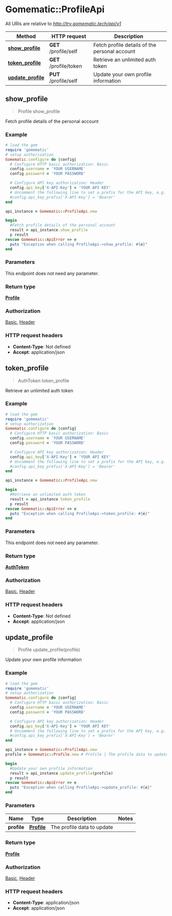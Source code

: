 # Gomematic::ProfileApi

All URIs are relative to *http://try.gomematic.tech/api/v1*

Method | HTTP request | Description
------------- | ------------- | -------------
[**show_profile**](ProfileApi.md#show_profile) | **GET** /profile/self | Fetch profile details of the personal account
[**token_profile**](ProfileApi.md#token_profile) | **GET** /profile/token | Retrieve an unlimited auth token
[**update_profile**](ProfileApi.md#update_profile) | **PUT** /profile/self | Update your own profile information



## show_profile

> Profile show_profile

Fetch profile details of the personal account

### Example

```ruby
# load the gem
require 'gomematic'
# setup authorization
Gomematic.configure do |config|
  # Configure HTTP basic authorization: Basic
  config.username = 'YOUR USERNAME'
  config.password = 'YOUR PASSWORD'

  # Configure API key authorization: Header
  config.api_key['X-API-Key'] = 'YOUR API KEY'
  # Uncomment the following line to set a prefix for the API key, e.g. 'Bearer' (defaults to nil)
  #config.api_key_prefix['X-API-Key'] = 'Bearer'
end

api_instance = Gomematic::ProfileApi.new

begin
  #Fetch profile details of the personal account
  result = api_instance.show_profile
  p result
rescue Gomematic::ApiError => e
  puts "Exception when calling ProfileApi->show_profile: #{e}"
end
```

### Parameters

This endpoint does not need any parameter.

### Return type

[**Profile**](Profile.md)

### Authorization

[Basic](../README.md#Basic), [Header](../README.md#Header)

### HTTP request headers

- **Content-Type**: Not defined
- **Accept**: application/json


## token_profile

> AuthToken token_profile

Retrieve an unlimited auth token

### Example

```ruby
# load the gem
require 'gomematic'
# setup authorization
Gomematic.configure do |config|
  # Configure HTTP basic authorization: Basic
  config.username = 'YOUR USERNAME'
  config.password = 'YOUR PASSWORD'

  # Configure API key authorization: Header
  config.api_key['X-API-Key'] = 'YOUR API KEY'
  # Uncomment the following line to set a prefix for the API key, e.g. 'Bearer' (defaults to nil)
  #config.api_key_prefix['X-API-Key'] = 'Bearer'
end

api_instance = Gomematic::ProfileApi.new

begin
  #Retrieve an unlimited auth token
  result = api_instance.token_profile
  p result
rescue Gomematic::ApiError => e
  puts "Exception when calling ProfileApi->token_profile: #{e}"
end
```

### Parameters

This endpoint does not need any parameter.

### Return type

[**AuthToken**](AuthToken.md)

### Authorization

[Basic](../README.md#Basic), [Header](../README.md#Header)

### HTTP request headers

- **Content-Type**: Not defined
- **Accept**: application/json


## update_profile

> Profile update_profile(profile)

Update your own profile information

### Example

```ruby
# load the gem
require 'gomematic'
# setup authorization
Gomematic.configure do |config|
  # Configure HTTP basic authorization: Basic
  config.username = 'YOUR USERNAME'
  config.password = 'YOUR PASSWORD'

  # Configure API key authorization: Header
  config.api_key['X-API-Key'] = 'YOUR API KEY'
  # Uncomment the following line to set a prefix for the API key, e.g. 'Bearer' (defaults to nil)
  #config.api_key_prefix['X-API-Key'] = 'Bearer'
end

api_instance = Gomematic::ProfileApi.new
profile = Gomematic::Profile.new # Profile | The profile data to update

begin
  #Update your own profile information
  result = api_instance.update_profile(profile)
  p result
rescue Gomematic::ApiError => e
  puts "Exception when calling ProfileApi->update_profile: #{e}"
end
```

### Parameters


Name | Type | Description  | Notes
------------- | ------------- | ------------- | -------------
 **profile** | [**Profile**](Profile.md)| The profile data to update | 

### Return type

[**Profile**](Profile.md)

### Authorization

[Basic](../README.md#Basic), [Header](../README.md#Header)

### HTTP request headers

- **Content-Type**: application/json
- **Accept**: application/json

